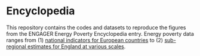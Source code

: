 # Encyclopedia
This repository contains the codes and datasets to reproduce the figures from the ENGAGER Energy Poverty Encyclopedia entry. Energy poverty data ranges from (1) [national indicators for European countries](https://github.com/CaitHRobinson/Encyclopedia/Europe) to (2) [sub-regional estimates for England at various scales](https://github.com/CaitHRobinson/Encyclopedia/England).
